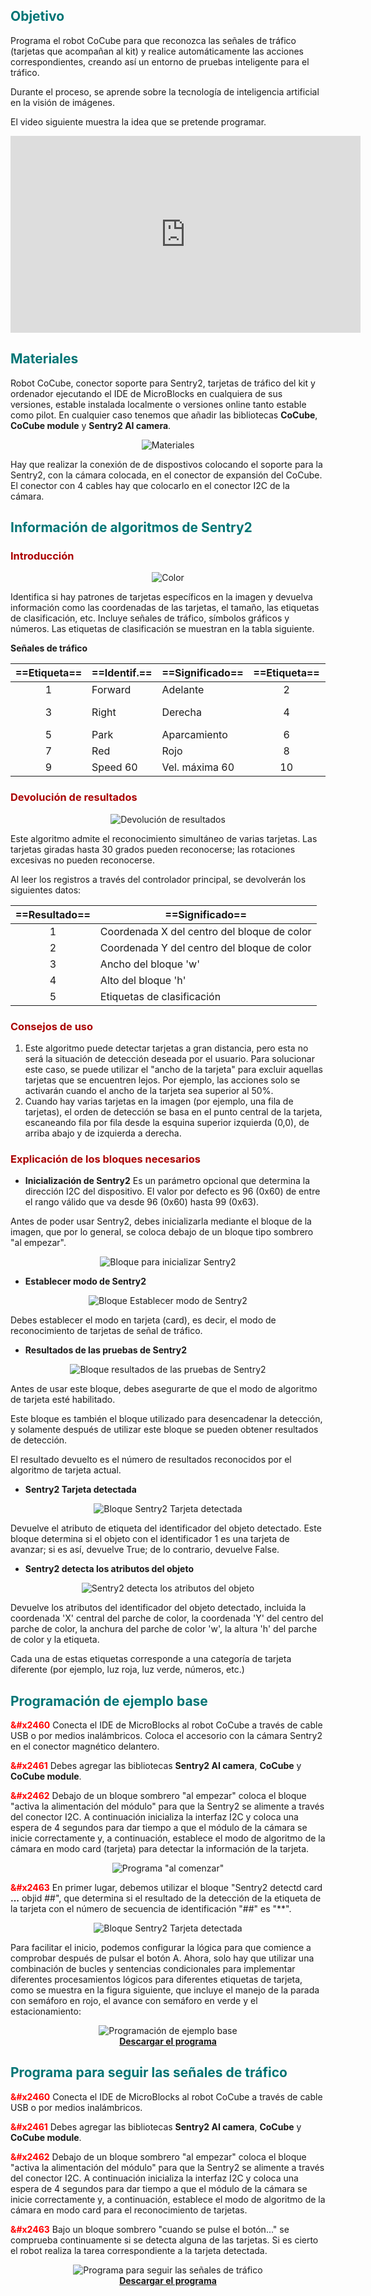 ## <FONT COLOR=#007575>**Objetivo**</font>
Programa el robot CoCube para que reconozca las señales de tráfico (tarjetas que acompañan al kit) y realice automáticamente las acciones correspondientes, creando así un entorno de pruebas inteligente para el tráfico.

Durante el proceso, se aprende sobre la tecnología de inteligencia artificial en la visión de imágenes.

El video siguiente muestra la idea que se pretende programar.

<center>

<iframe width="560" height="315" src="https://www.youtube.com/embed/Um1ZYU-2KoY?si=CZfQYAnOj_tsyaNN" title="YouTube video player" frameborder="0" allow="accelerometer; autoplay; clipboard-write; encrypted-media; gyroscope; picture-in-picture; web-share" referrerpolicy="strict-origin-when-cross-origin" allowfullscreen></iframe>

</center>

## <FONT COLOR=#007575>**Materiales**</font>
Robot CoCube, conector soporte para Sentry2, tarjetas de tráfico del kit y ordenador ejecutando el IDE de MicroBlocks en cualquiera de sus versiones, estable instalada localmente o versiones online tanto estable como pilot. En cualquier caso tenemos que añadir las bibliotecas **CoCube**, **CoCube module** y **Sentry2 AI camera**.

<center>

![Materiales](../img/CoCube/mat09.png)

</center>

Hay que realizar la conexión de de dispostivos colocando el soporte para la Sentry2, con la cámara colocada, en el conector de expansión del CoCube. El conector con 4 cables hay que colocarlo en el conector I2C de la cámara.

## <FONT COLOR=#007575>**Información de algoritmos de Sentry2**</font>
### <FONT COLOR=#AA0000>Introducción</font>

<center>

![Color](../img/CoCube/id6_res.png)  

</center>

Identifica si hay patrones de tarjetas específicos en la imagen y devuelva información como las coordenadas de las tarjetas, el tamaño, las etiquetas de clasificación, etc. Incluye señales de tráfico, símbolos gráficos y números. Las etiquetas de clasificación se muestran en la tabla siguiente.

**Señales de tráfico**

|==**Etiqueta**==|==**Identif.**==|==**Significado**==|==**Etiqueta**==|==**Identif.**==|==**Significado**==|
|:-:|---|---|:-:|---|---|
|1|Forward|Adelante|2|Left|Izquierda|
|3|Right|Derecha|4|Turn Around|Cambio de sentido|
|5|Park|Aparcamiento|6|Green|Verde|
|7|Red|Rojo|8|Speed 40|Vel. máxima 40|
|9|Speed 60|Vel. máxima 60|10|Speed 80|Vel. máxima 80|

### <FONT COLOR=#AA0000>Devolución de resultados</font>

<center>

![Devolución de resultados](../img/CoCube/id6_resul.png)  

</center>

Este algoritmo admite el reconocimiento simultáneo de varias tarjetas. Las tarjetas giradas hasta 30 grados pueden reconocerse; las rotaciones excesivas no pueden reconocerse.

Al leer los registros a través del controlador principal, se devolverán los siguientes datos:

|==**Resultado**==|==**Significado**==|
|:-:|---|
|1|Coordenada X del centro del bloque de color|
|2|Coordenada Y del centro del bloque de color|
|3|Ancho del bloque 'w'|
|4|Alto del bloque 'h'|
|5|Etiquetas de clasificación|

### <FONT COLOR=#AA0000>Consejos de uso</font>
1. Este algoritmo puede detectar tarjetas a gran distancia, pero esta no será la situación de detección deseada por el usuario. Para solucionar este caso, se puede utilizar el "ancho de la tarjeta" para excluir aquellas tarjetas que se encuentren lejos. Por ejemplo, las acciones solo se activarán cuando el ancho de la tarjeta sea superior al 50%.
2. Cuando hay varias tarjetas en la imagen (por ejemplo, una fila de tarjetas), el orden de detección se basa en el punto central de la tarjeta, escaneando fila por fila desde la esquina superior izquierda (0,0), de arriba abajo y de izquierda a derecha.

### <FONT COLOR=#AA0000>Explicación de los bloques necesarios</font>
- **Inicialización de Sentry2**
Es un parámetro opcional que determina la dirección I2C del dispositivo. El valor por defecto es 96 (0x60) de entre el rango válido que va desde 96 (0x60) hasta 99 (0x63).

Antes de poder usar Sentry2, debes inicializarla mediante el bloque de la imagen, que por lo general, se coloca debajo de un bloque tipo sombrero "al empezar".

<center>

![Bloque para inicializar Sentry2](../img/CoCube/B_inic_sentry2.png)  

</center>

- **Establecer modo de Sentry2**

<center>

![Bloque Establecer modo de Sentry2](../img/CoCube/B_est_modo_sentry2.png)  

</center>

Debes establecer el modo en tarjeta (card), es decir, el modo de reconocimiento de tarjetas de señal de tráfico.

- **Resultados de las pruebas de Sentry2**

<center>

![Bloque resultados de las pruebas de Sentry2](../img/CoCube/B_res_pruebas_sentry2.png)  

</center>

Antes de usar este bloque, debes asegurarte de que el modo de algoritmo de tarjeta esté habilitado.

Este bloque es también el bloque utilizado para desencadenar la detección, y solamente después de utilizar este bloque se pueden obtener resultados de detección.

El resultado devuelto es el número de resultados reconocidos por el algoritmo de tarjeta actual.

- **Sentry2 Tarjeta detectada**

<center>

![Bloque Sentry2 Tarjeta detectada](../img/CoCube/B_sentry2_tarj_detec.png)  

</center>

Devuelve el atributo de etiqueta del identificador del objeto detectado. Este bloque determina si el objeto con el identificador 1 es una tarjeta de avanzar; si es así, devuelve True; de lo contrario, devuelve False.

- **Sentry2 detecta los atributos del objeto**

<center>

![Sentry2 detecta los atributos del objeto](../img/CoCube/B_atrib_obj.png)  

</center>

Devuelve los atributos del identificador del objeto detectado, incluida la coordenada 'X' central del parche de color, la coordenada 'Y' del centro del parche de color, la anchura del parche de color 'w', la altura 'h' del parche de color y la etiqueta.

Cada una de estas etiquetas corresponde a una categoría de tarjeta diferente (por ejemplo, luz roja, luz verde, números, etc.)

## <FONT COLOR=#007575>**Programación de ejemplo base**</font>

<font color=#FF0000>**&#x2460**</font> Conecta el IDE de MicroBlocks al robot CoCube a través de cable USB o por medios inalámbricos. Coloca el accesorio con la cámara Sentry2 en el conector magnético delantero.

<font color=#FF0000>**&#x2461**</font> Debes agregar las bibliotecas **Sentry2 AI camera**, **CoCube** y **CoCube module**.

<font color=#FF0000>**&#x2462**</font> Debajo de un bloque sombrero "al empezar" coloca el bloque "activa la alimentación del módulo" para que la Sentry2 se alimente a través del conector I2C. A continuación inicializa la interfaz I2C y coloca una espera de 4 segundos para dar tiempo a que el módulo de la cámara se inicie correctamente y, a continuación, establece el modo de algoritmo de la cámara en modo card (tarjeta) para detectar la información de la tarjeta.

<center>

![Programa "al comenzar"](../img/CoCube/P_detec_color_ini.png)  

</center>

<font color=#FF0000>**&#x2463**</font> En primer lugar, debemos utilizar el bloque "Sentry2 detectd card **...** objid ##", que determina si el resultado de la detección de la etiqueta de la tarjeta con el número de secuencia de identificación "##" es "**".

<center>

![Bloque Sentry2 Tarjeta detectada](../img/CoCube/B_sentry2_tarj_detec.png)  

</center>

Para facilitar el inicio, podemos configurar la lógica para que comience a comprobar después de pulsar el botón A. Ahora, solo hay que utilizar una combinación de bucles y sentencias condicionales para implementar diferentes procesamientos lógicos para diferentes etiquetas de tarjeta, como se muestra en la figura siguiente, que incluye el manejo de la parada con semáforo en rojo, el avance con semáforo en verde y el estacionamiento:

<center>

![Programación de ejemplo base](../img/CoCube/P_ejem_base_signals.png)  
**[Descargar el programa](../program/cocube/CoCube_trafico_ini.ubp)**

</center>

## <FONT COLOR=#007575>**Programa para seguir las señales de tráfico**</font>

<font color=#FF0000>**&#x2460**</font> Conecta el IDE de MicroBlocks al robot CoCube a través de cable USB o por medios inalámbricos.

<font color=#FF0000>**&#x2461**</font> Debes agregar las bibliotecas **Sentry2 AI camera**, **CoCube** y **CoCube module**.

<font color=#FF0000>**&#x2462**</font> Debajo de un bloque sombrero "al empezar" coloca el bloque "activa la alimentación del módulo" para que la Sentry2 se alimente a través del conector I2C. A continuación inicializa la interfaz I2C y coloca una espera de 4 segundos para dar tiempo a que el módulo de la cámara se inicie correctamente y, a continuación, establece el modo de algoritmo de la cámara en modo card para el reconocimiento de tarjetas.

<font color=#FF0000>**&#x2463**</font> Bajo un bloque sombrero "cuando se pulse el botón..." se comprueba continuamente si se detecta alguna de las tarjetas. Si es cierto el robot realiza la tarea correspondiente a la tarjeta detectada.

<center>

![Programa para seguir las señales de tráfico](../img/CoCube/P_trafico.png)  
**[Descargar el programa](../program/cocube/CoCube_trafico.ubp)**

</center>
